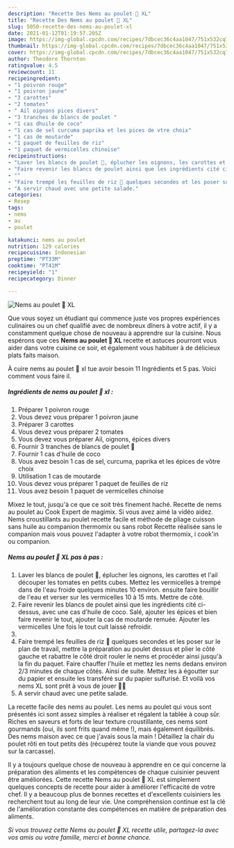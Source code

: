 ```yaml
---
description: "Recette Des Nems au poulet 🐔 XL"
title: "Recette Des Nems au poulet 🐔 XL"
slug: 5050-recette-des-nems-au-poulet-xl
date: 2021-01-12T01:19:57.205Z
image: https://img-global.cpcdn.com/recipes/7dbcec36c4aa1047/751x532cq70/nems-au-poulet-🐔-xl-photo-principale-de-la-recette.jpg
thumbnail: https://img-global.cpcdn.com/recipes/7dbcec36c4aa1047/751x532cq70/nems-au-poulet-🐔-xl-photo-principale-de-la-recette.jpg
cover: https://img-global.cpcdn.com/recipes/7dbcec36c4aa1047/751x532cq70/nems-au-poulet-🐔-xl-photo-principale-de-la-recette.jpg
author: Theodore Thornton
ratingvalue: 4.5
reviewcount: 11
recipeingredient:
- "1 poivron rouge"
- "1 poivron jaune"
- "3 carottes"
- "2 tomates"
- " Ail oignons pices divers"
- "3 tranches de blancs de poulet "
- "1 cas dhuile de coco"
- "1 cas de sel curcuma paprika et les pices de vtre choix"
- "1 cas de moutarde"
- "1 paquet de feuilles de riz"
- "1 paquet de vermicelles chinoise"
recipeinstructions:
- "Laver les blancs de poulet 🐔, éplucher les oignons, les carottes et l&#39;ail découper les tomates en petits cubes. Mettez les vermicelles à trempé dans de l&#39;eau froide quelques minutes 10 environ. ensuite faire bouillir de l&#39;eau et verser sur les vermicelles 10 à 15 mts. Mettre de côté."
- "Faire revenir les blancs de poulet ainsi que les ingrédients cité ci-dessus, avec une cas d&#39;huile de coco. Salé, ajouter les épices et bien faire revenir le tout, ajouter la cas de moutarde remuée. Ajouter les vermicelles Une fois le tout cuit laissé refroidir."
- ""
- "Faire trempé les feuilles de riz 🍚 quelques secondes et les poser sur le plan de travail, mettre la préparation au poulet dessus et plier le côté gauche et rabattre le côté droit rouler le nems et procéder ainsi jusqu&#39;à la fin du paquet. Faire chauffer l&#39;huile et mettez les nems dedans environ 2/3 minutes de chaque côtés. Ainsi de suite. Mettez les à égoutter sur du papier et ensuite les transféré sur du papier sulfurisé. Et voilà vos nems XL sont prêt à vous de jouer 👌🏾"
- "A servir chaud avec une petite salade."
categories:
- Resep
tags:
- nems
- au
- poulet

katakunci: nems au poulet 
nutrition: 129 calories
recipecuisine: Indonesian
preptime: "PT33M"
cooktime: "PT41M"
recipeyield: "1"
recipecategory: Dinner

---
```



![Nems au poulet 🐔 XL](https://img-global.cpcdn.com/recipes/7dbcec36c4aa1047/751x532cq70/nems-au-poulet-🐔-xl-photo-principale-de-la-recette.jpg)

Que vous soyez un étudiant qui commence juste vos propres expériences culinaires ou un chef qualifié avec de nombreux dîners à votre actif, il y a constamment quelque chose de nouveau à apprendre sur la cuisine. Nous espérons que ces <strong> Nems au poulet 🐔 XL </strong> recette et astuces pourront vous aider dans votre cuisine ce soir, et également vous habituer à de délicieux plats faits maison.

<!--inarticleads1-->

À cuire nems au poulet 🐔 xl tue avoir besoin 11 Ingrédients et 5 pas. Voici comment vous faire il.

##### Ingrédients de nems au poulet 🐔 xl :

1. Préparer 1 poivron rouge
1. Vous devez vous préparer 1 poivron jaune
1. Préparer 3 carottes
1. Vous devez vous préparer 2 tomates
1. Vous devez vous préparer  Ail, oignons, épices divers
1. Fournir 3 tranches de blancs de poulet 🐔
1. Fournir 1 cas d&#39;huile de coco
1. Vous avez besoin 1 cas de sel, curcuma, paprika et les épices de vôtre choix
1. Utilisation 1 cas de moutarde
1. Vous devez vous préparer 1 paquet de feuilles de riz
1. Vous avez besoin 1 paquet de vermicelles chinoise


Mixez le tout, jusqu&#39;à ce que ce soit très finement haché. Recette de nems au poulet au Cook Expert de magimix. Si vous avez aimé la vidéo aidez. Nems croustillants au poulet recette facile et méthode de pliage cuisson sans huile au companion thermomix ou sans robot Recette réalisée sans le companion mais vous pouvez l&#39;adapter à votre robot thermomix, i cook&#39;in ou companion. 

<!--inarticleads2-->

##### Nems au poulet 🐔 XL pas à pas :

1. Laver les blancs de poulet 🐔, éplucher les oignons, les carottes et l&#39;ail découper les tomates en petits cubes. Mettez les vermicelles à trempé dans de l&#39;eau froide quelques minutes 10 environ. ensuite faire bouillir de l&#39;eau et verser sur les vermicelles 10 à 15 mts. Mettre de côté.
1. Faire revenir les blancs de poulet ainsi que les ingrédients cité ci-dessus, avec une cas d&#39;huile de coco. Salé, ajouter les épices et bien faire revenir le tout, ajouter la cas de moutarde remuée. Ajouter les vermicelles Une fois le tout cuit laissé refroidir.
1. 
1. Faire trempé les feuilles de riz 🍚 quelques secondes et les poser sur le plan de travail, mettre la préparation au poulet dessus et plier le côté gauche et rabattre le côté droit rouler le nems et procéder ainsi jusqu&#39;à la fin du paquet. Faire chauffer l&#39;huile et mettez les nems dedans environ 2/3 minutes de chaque côtés. Ainsi de suite. Mettez les à égoutter sur du papier et ensuite les transféré sur du papier sulfurisé. Et voilà vos nems XL sont prêt à vous de jouer 👌🏾
1. A servir chaud avec une petite salade.


La recette facile des nems au poulet. Les nems au poulet qui vous sont présentés ici sont assez simples à réaliser et régalent la tablée à coup sûr. Riches en saveurs et forts de leur texture croustillante, ces nems sont gourmands (oui, ils sont frits quand même !), mais également équilibrés. Des nems maison avec ce que j&#39;avais sous la main ! Détaillez la chair du poulet rôti en tout petits dés (récupérez toute la viande que vous pouvez sur la carcasse). 

<!--inarticleads1-->

<p>
Il y a toujours quelque chose de nouveau à apprendre en ce qui concerne la préparation des aliments et les compétences de chaque cuisinier peuvent être améliorées. Cette recette Nems au poulet 🐔 XL est simplement quelques concepts de recette pour aider à améliorer l'efficacité de votre chef. Il y a beaucoup plus de bonnes recettes et d'excellents cuisiniers les recherchent tout au long de leur vie. Une compréhension continue est la clé de l'amélioration constante des compétences en matière de préparation des aliments.
</p>

<p>
<i>Si vous trouvez cette Nems au poulet 🐔 XL recette utile, partagez-la avec vos amis ou votre famille, merci et bonne chance.</i>
</p>
